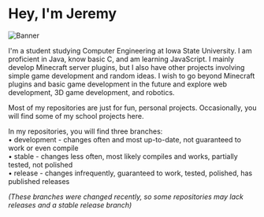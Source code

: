 # Hey, I'm Jeremy

![Banner](https://i.imgur.com/qRio593.png)

I'm a student studying Computer Engineering at Iowa State University. I am proficient in Java, know basic C, and am learning JavaScript. I mainly develop Minecraft server plugins, but I also have other projects involving simple game development and random ideas. I wish to go beyond Minecraft plugins and basic game development in the future and explore web development, 3D game development, and robotics. 

Most of my repositories are just for fun, personal projects. Occasionally, you will find some of my school projects here.

In my repositories, you will find three branches:<br>
• development - changes often and most up-to-date, not guaranteed to work or even compile<br>
• stable - changes less often, most likely compiles and works, partially tested, not polished<br>
• release - changes infrequently, guaranteed to work, tested, polished, has published releases

*(These branches were changed recently, so some repositories may lack releases and a stable release branch)*
